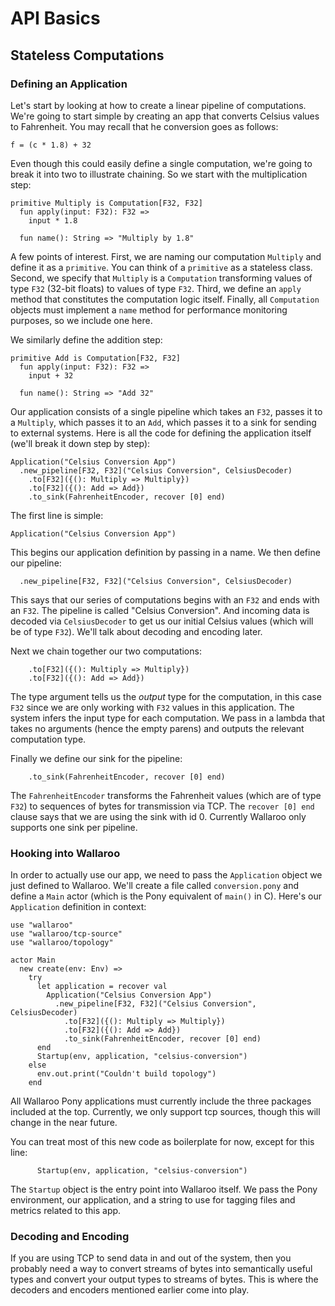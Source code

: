 # API Basics

## Stateless Computations

### Defining an Application

Let's start by looking at how to create a linear pipeline of computations.
We're going to start simple by creating an app that converts Celsius values to
Fahrenheit. You may recall that he conversion goes as follows:

```
f = (c * 1.8) + 32  
```

Even though this could easily define a single computation, we're going to break
it into two to illustrate chaining. So we start with the multiplication step:

```
primitive Multiply is Computation[F32, F32]
  fun apply(input: F32): F32 =>
    input * 1.8

  fun name(): String => "Multiply by 1.8"
```

A few points of interest. First, we are naming our computation `Multiply` and define it as a `primitive`. You can think of a `primitive` as a stateless class. Second, we specify that `Multiply` is a `Computation` transforming values of type `F32` (32-bit floats) to values of type `F32`. Third, we define an `apply` method that constitutes the computation logic itself. Finally, all 
`Computation` objects must implement a `name` method for performance
monitoring purposes, so we include one here.

We similarly define the addition step:

```
primitive Add is Computation[F32, F32]
  fun apply(input: F32): F32 =>
    input + 32

  fun name(): String => "Add 32"
```

Our application consists of a single pipeline which takes an `F32`, passes it
to a `Multiply`, which passes it to an `Add`, which passes it to a sink for 
sending to external systems. Here is all the code for defining the application
itself (we'll break it down step by step):

```
Application("Celsius Conversion App")
  .new_pipeline[F32, F32]("Celsius Conversion", CelsiusDecoder)
    .to[F32]({(): Multiply => Multiply})
    .to[F32]({(): Add => Add})
    .to_sink(FahrenheitEncoder, recover [0] end)
```

The first line is simple:

```
Application("Celsius Conversion App")
```

This begins our application definition by passing in a name. We then define
our pipeline:

```
  .new_pipeline[F32, F32]("Celsius Conversion", CelsiusDecoder)
```

This says that our series of computations begins with an `F32` and ends with
an `F32`. The pipeline is called "Celsius Conversion". And incoming data is
decoded via `CelsiusDecoder` to get us our initial Celsius values (which will 
be of type `F32`). We'll talk about decoding and encoding later.

Next we chain together our two computations:

```
    .to[F32]({(): Multiply => Multiply})
    .to[F32]({(): Add => Add})
```

The type argument tells us the _output_ type for the computation, in this case `F32` since we are only working with `F32` values in this application. The
system infers the input type for each computation. We pass in a lambda that 
takes no arguments (hence the empty parens) and outputs the relevant computation type.

Finally we define our sink for the pipeline:

```
    .to_sink(FahrenheitEncoder, recover [0] end)
```

The `FahrenheitEncoder` transforms the Fahrenheit values (which are of type
`F32`) to sequences of bytes for transmission via TCP. The `recover [0] end` clause says that we are using the sink with id 0. Currently Wallaroo only supports one sink per pipeline.

### Hooking into Wallaroo

In order to actually use our app, we need to pass the `Application` object we
just defined to Wallaroo. We'll create a file called `conversion.pony` and 
define a `Main` actor (which is the Pony equivalent of `main()` in C). Here's
our `Application` definition in context:

```
use "wallaroo"
use "wallaroo/tcp-source"
use "wallaroo/topology"

actor Main
  new create(env: Env) =>
    try
      let application = recover val
        Application("Celsius Conversion App")
          .new_pipeline[F32, F32]("Celsius Conversion", CelsiusDecoder)
            .to[F32]({(): Multiply => Multiply})
            .to[F32]({(): Add => Add})
            .to_sink(FahrenheitEncoder, recover [0] end)
      end
      Startup(env, application, "celsius-conversion")
    else
      env.out.print("Couldn't build topology")
    end
```

All Wallaroo Pony applications must currently include the three packages included at the top. Currently, we only support tcp sources, though this will
change in the near future.

You can treat most of this new code as boilerplate for now, except for this line:

```
      Startup(env, application, "celsius-conversion")
```

The `Startup` object is the entry point into Wallaroo itself. We pass the
Pony environment, our application, and a string to use for tagging files and metrics related to this app.

### Decoding and Encoding

If you are using TCP to send data in and out of the system, then you probably need a way to convert streams of bytes into semantically useful types and convert your output types to streams of bytes. This is where the decoders and encoders mentioned earlier come into play.


